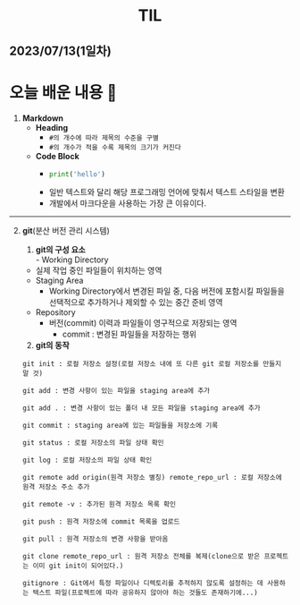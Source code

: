 # <center>TIL<center>
## 2023/07/13(1일차)

# 오늘 배운 내용 :memo:

1. **Markdown**
   - **Heading**
     - ```#의 개수에 따라 제목의 수준을 구별```   
     - ```#의 개수가 적을 수록 제목의 크기가 커진다```
    - **Code Block**
      - ```python 
        print('hello')
        ```
      - 일반 텍스트와 달리 해당 프로그래밍 언어에 맞춰서 텍스트 스타일을 변환
      - 개발에서 마크다운을 사용하는 가장 큰 이유이다.
---
2. **git**(분산 버전 관리 시스템)
    1. **git의 구성 요소**
    </br>- Working Directory
      - 실제 작업 중인 파일들이 위치하는 영역
    - Staging Area
      - Working Directory에서 변경된 파일 중, 다음 버전에 포함시킬 파일들을 선택적으로 추가하거나 제외할 수 있는 중간 준비 영역
    - Repository
      - 버전(commit) 이력과 파일들이 영구적으로 저장되는 영역
        - commit : 변경된 파일들을 저장하는 행위
  
    2. **git의 동작**
    ```</br>
    git init : 로컬 저장소 설정(로컬 저장소 내에 또 다른 git 로컬 저장소를 만들지 말 것)
    ```
    ```</br>
    git add : 변경 사항이 있는 파일을 staging area에 추가
    ```
    ```</br>
    git add . : 변경 사항이 있는 폴더 내 모든 파일을 staging area에 추가
    ```
    ```</br>
    git commit : staging area에 있는 파일들을 저장소에 기록
    ```
    ```</br>
    git status : 로컬 저장소의 파일 상태 확인
    ```
    ```</br>
    git log : 로컬 저장소의 파일 상태 확인
    ```
    ```</br>
    git remote add origin(원격 저장소 별칭) remote_repo_url : 로컬 저장소에 원격 저장소 주소 추가
    ```
    ```</br>
    git remote -v : 추가된 원격 저장소 목록 확인
    ```
    ```</br>
    git push : 원격 저장소에 commit 목록을 업로드
    ```
    ```</br>
    git pull : 원격 저장소의 변경 사항을 받아옴
    ```
    ```</br>
    git clone remote_repo_url : 원격 저장소 전체를 복제(clone으로 받은 프로젝트는 이미 git init이 되어있다.)
    ```
    ```</br>
    gitignore : Git에서 특정 파일이나 디렉토리를 추적하지 않도록 설정하는 데 사용하는 텍스트 파일(프로젝트에 따라 공유하지 않아야 하는 것들도 존재하기에...)
    ```